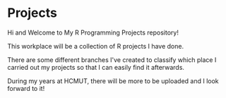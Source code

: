 # Projects

Hi and Welcome to My R Programming Projects repository!

This workplace will be a collection of R projects I have done. 

There are some different branches I've created to classify which place I carried out my projects so that I can easily find it afterwards.

During my years at HCMUT, there will be more to be uploaded and I look forward to it!
